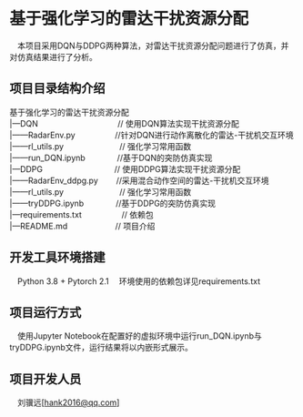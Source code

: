 # 基于强化学习的雷达干扰资源分配
&emsp;本项目采用DQN与DDPG两种算法，对雷达干扰资源分配问题进行了仿真，并对仿真结果进行了分析。

## 项目目录结构介绍
基于强化学习的雷达干扰资源分配  
   |—DQN&emsp;&emsp;&emsp;&emsp;&emsp;&emsp;&emsp;&emsp;&emsp;&emsp;// 使用DQN算法实现干扰资源分配  
   |——RadarEnv.py&emsp;&emsp;&emsp;&emsp;&emsp;//针对DQN进行动作离散化的雷达-干扰机交互环境  
   |——rl_utils.py&emsp;&emsp;&emsp;&emsp;&emsp;&emsp;&emsp;// 强化学习常用函数  
   |——run_DQN.ipynb&emsp;&emsp;&emsp;&emsp;//基于DQN的突防仿真实现  
   |—DDPG&emsp;&emsp;&emsp;&emsp;&emsp;&emsp;&emsp;&emsp;&emsp;// 使用DDPG算法实现干扰资源分配  
   |——RadarEnv_ddpg.py &emsp;&emsp;//采用混合动作空间的雷达-干扰机交互环境  
   |——rl_utils.py&emsp;&emsp;&emsp;&emsp;&emsp;&emsp;&emsp;// 强化学习常用函数  
   |——tryDDPG.ipynb&emsp;&emsp;&emsp;&emsp;//基于DDPG的突防仿真实现  
   |—requirements.txt&emsp;&emsp;&emsp;&emsp;&emsp;//  依赖包  
   |—README.md&emsp;&emsp;&emsp;&emsp;&emsp;&emsp;// 项目介绍  


## 开发工具环境搭建

&emsp;Python 3.8 + Pytorch 2.1
&emsp;环境使用的依赖包详见requirements.txt

## 项目运行方式
&emsp;使用Jupyter Notebook在配置好的虚拟环境中运行run_DQN.ipynb与tryDDPG.ipynb文件，运行结果将以内嵌形式展示。

## 项目开发人员
&emsp;刘骥远[hank2016@qq.com]

